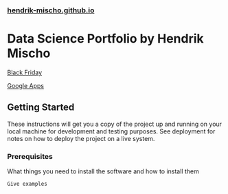 ### [hendrik-mischo.github.io](https://hendrik-mischo.github.io)
# Data Science Portfolio by Hendrik Mischo

[Black Friday](https://hendrik-mischo.github.io/Projects/Black_Friday/Black_Friday.html)

[Google Apps](https://hendrik-mischo.github.io/Projects/Google_Apps/Google_Apps.html)

## Getting Started

These instructions will get you a copy of the project up and running on your local machine for development and testing purposes. See deployment for notes on how to deploy the project on a live system.

### Prerequisites

What things you need to install the software and how to install them

```
Give examples
```
